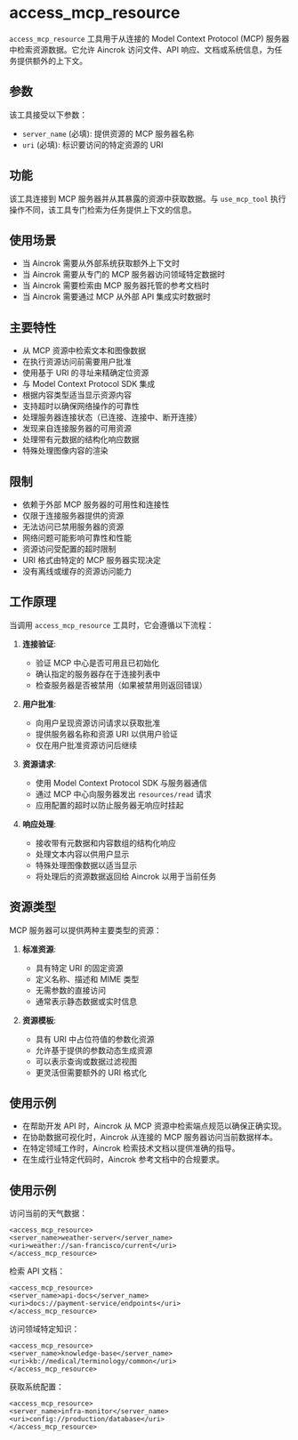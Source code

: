 # access_mcp_resource

`access_mcp_resource` 工具用于从连接的 Model Context Protocol (MCP) 服务器中检索资源数据。它允许 Aincrok 访问文件、API 响应、文档或系统信息，为任务提供额外的上下文。

## 参数

该工具接受以下参数：

- `server_name` (必填): 提供资源的 MCP 服务器名称
- `uri` (必填): 标识要访问的特定资源的 URI

## 功能

该工具连接到 MCP 服务器并从其暴露的资源中获取数据。与 `use_mcp_tool` 执行操作不同，该工具专门检索为任务提供上下文的信息。

## 使用场景

- 当 Aincrok 需要从外部系统获取额外上下文时
- 当 Aincrok 需要从专门的 MCP 服务器访问领域特定数据时
- 当 Aincrok 需要检索由 MCP 服务器托管的参考文档时
- 当 Aincrok 需要通过 MCP 从外部 API 集成实时数据时

## 主要特性

- 从 MCP 资源中检索文本和图像数据
- 在执行资源访问前需要用户批准
- 使用基于 URI 的寻址来精确定位资源
- 与 Model Context Protocol SDK 集成
- 根据内容类型适当显示资源内容
- 支持超时以确保网络操作的可靠性
- 处理服务器连接状态（已连接、连接中、断开连接）
- 发现来自连接服务器的可用资源
- 处理带有元数据的结构化响应数据
- 特殊处理图像内容的渲染

## 限制

- 依赖于外部 MCP 服务器的可用性和连接性
- 仅限于连接服务器提供的资源
- 无法访问已禁用服务器的资源
- 网络问题可能影响可靠性和性能
- 资源访问受配置的超时限制
- URI 格式由特定的 MCP 服务器实现决定
- 没有离线或缓存的资源访问能力

## 工作原理

当调用 `access_mcp_resource` 工具时，它会遵循以下流程：

1. **连接验证**:

    - 验证 MCP 中心是否可用且已初始化
    - 确认指定的服务器存在于连接列表中
    - 检查服务器是否被禁用（如果被禁用则返回错误）

2. **用户批准**:

    - 向用户呈现资源访问请求以获取批准
    - 提供服务器名称和资源 URI 以供用户验证
    - 仅在用户批准资源访问后继续

3. **资源请求**:

    - 使用 Model Context Protocol SDK 与服务器通信
    - 通过 MCP 中心向服务器发出 `resources/read` 请求
    - 应用配置的超时以防止服务器无响应时挂起

4. **响应处理**:
    - 接收带有元数据和内容数组的结构化响应
    - 处理文本内容以供用户显示
    - 特殊处理图像数据以适当显示
    - 将处理后的资源数据返回给 Aincrok 以用于当前任务

## 资源类型

MCP 服务器可以提供两种主要类型的资源：

1. **标准资源**:

    - 具有特定 URI 的固定资源
    - 定义名称、描述和 MIME 类型
    - 无需参数的直接访问
    - 通常表示静态数据或实时信息

2. **资源模板**:
    - 具有 URI 中占位符值的参数化资源
    - 允许基于提供的参数动态生成资源
    - 可以表示查询或数据过滤视图
    - 更灵活但需要额外的 URI 格式化

## 使用示例

- 在帮助开发 API 时，Aincrok 从 MCP 资源中检索端点规范以确保正确实现。
- 在协助数据可视化时，Aincrok 从连接的 MCP 服务器访问当前数据样本。
- 在特定领域工作时，Aincrok 检索技术文档以提供准确的指导。
- 在生成行业特定代码时，Aincrok 参考文档中的合规要求。

## 使用示例

访问当前的天气数据：

```
<access_mcp_resource>
<server_name>weather-server</server_name>
<uri>weather://san-francisco/current</uri>
</access_mcp_resource>
```

检索 API 文档：

```
<access_mcp_resource>
<server_name>api-docs</server_name>
<uri>docs://payment-service/endpoints</uri>
</access_mcp_resource>
```

访问领域特定知识：

```
<access_mcp_resource>
<server_name>knowledge-base</server_name>
<uri>kb://medical/terminology/common</uri>
</access_mcp_resource>
```

获取系统配置：

```
<access_mcp_resource>
<server_name>infra-monitor</server_name>
<uri>config://production/database</uri>
</access_mcp_resource>
```
